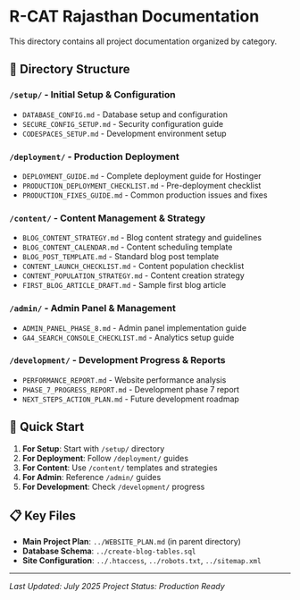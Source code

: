 # R-CAT Rajasthan Documentation

This directory contains all project documentation organized by category.

## 📁 Directory Structure

### `/setup/` - Initial Setup & Configuration
- `DATABASE_CONFIG.md` - Database setup and configuration
- `SECURE_CONFIG_SETUP.md` - Security configuration guide
- `CODESPACES_SETUP.md` - Development environment setup

### `/deployment/` - Production Deployment
- `DEPLOYMENT_GUIDE.md` - Complete deployment guide for Hostinger
- `PRODUCTION_DEPLOYMENT_CHECKLIST.md` - Pre-deployment checklist
- `PRODUCTION_FIXES_GUIDE.md` - Common production issues and fixes

### `/content/` - Content Management & Strategy
- `BLOG_CONTENT_STRATEGY.md` - Blog content strategy and guidelines
- `BLOG_CONTENT_CALENDAR.md` - Content scheduling template
- `BLOG_POST_TEMPLATE.md` - Standard blog post template
- `CONTENT_LAUNCH_CHECKLIST.md` - Content population checklist
- `CONTENT_POPULATION_STRATEGY.md` - Content creation strategy
- `FIRST_BLOG_ARTICLE_DRAFT.md` - Sample first blog article

### `/admin/` - Admin Panel & Management
- `ADMIN_PANEL_PHASE_8.md` - Admin panel implementation guide
- `GA4_SEARCH_CONSOLE_CHECKLIST.md` - Analytics setup guide

### `/development/` - Development Progress & Reports
- `PERFORMANCE_REPORT.md` - Website performance analysis
- `PHASE_7_PROGRESS_REPORT.md` - Development phase 7 report
- `NEXT_STEPS_ACTION_PLAN.md` - Future development roadmap

## 🚀 Quick Start

1. **For Setup**: Start with `/setup/` directory
2. **For Deployment**: Follow `/deployment/` guides
3. **For Content**: Use `/content/` templates and strategies
4. **For Admin**: Reference `/admin/` guides
5. **For Development**: Check `/development/` progress

## 📋 Key Files

- **Main Project Plan**: `../WEBSITE_PLAN.md` (in parent directory)
- **Database Schema**: `../create-blog-tables.sql`
- **Site Configuration**: `../.htaccess`, `../robots.txt`, `../sitemap.xml`

---

*Last Updated: July 2025*
*Project Status: Production Ready*
